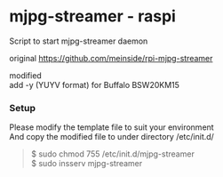 # mjpg-streamer - raspi 
Script to start mjpg-streamer daemon <br/>

original https://github.com/meinside/rpi-mjpg-streamer <br/>

modified <br/>
add -y (YUYV format) for Buffalo BSW20KM15 <br/>

### Setup
Please modify the template file to suit your environment <br/>
And copy the modified file to under directory /etc/init.d/ <br/>

> $ sudo chmod 755 /etc/init.d/mjpg-streamer <br/>
> $ sudo insserv mjpg-streamer <br/>
